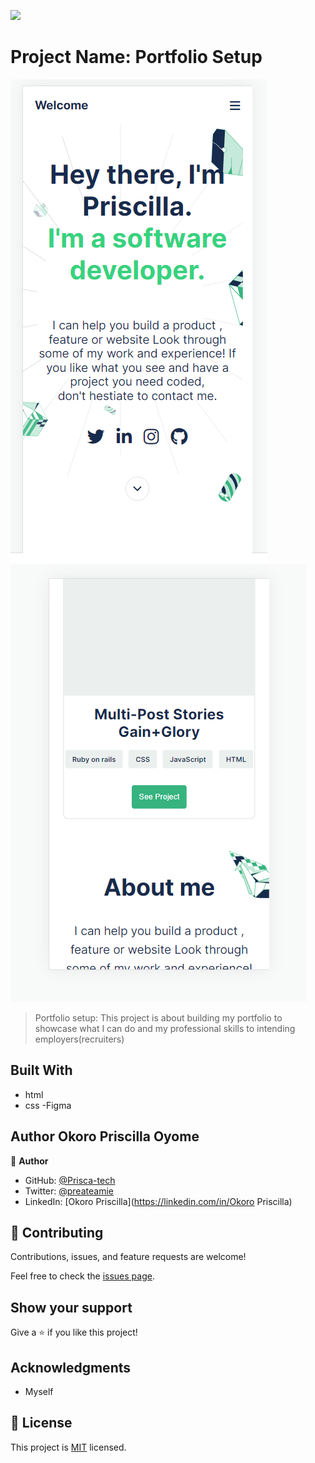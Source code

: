 ![](https://img.shields.io/badge/Microverse-blueviolet)

# Project Name: Portfolio Setup

![Screenshot](mobile-headline.png)
![Screenshot](works-section.PNG)

> Portfolio setup:
> This project is about building my portfolio to showcase what I can do and my professional skills to intending employers(recruiters)

## Built With

- html
- css
  -Figma

## Author Okoro Priscilla Oyome

👤 **Author**

- GitHub: [@Prisca-tech](https://github.com/Prisca-tech)
- Twitter: [@preateamie](https://twitter.com/preateamie)
- LinkedIn: [Okoro Priscilla](https://linkedin.com/in/Okoro Priscilla)

## 🤝 Contributing

Contributions, issues, and feature requests are welcome!

Feel free to check the [issues page](../../issues/).

## Show your support

Give a ⭐️ if you like this project!

## Acknowledgments

- Myself

## 📝 License

This project is [MIT](./MIT.md) licensed.
